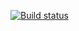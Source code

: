 [![Build status](https://ci.appveyor.com/api/projects/status/ogbgd1si8wjwhgsr?svg=true)](https://ci.appveyor.com/project/MaximSIT/2-postmanecho)